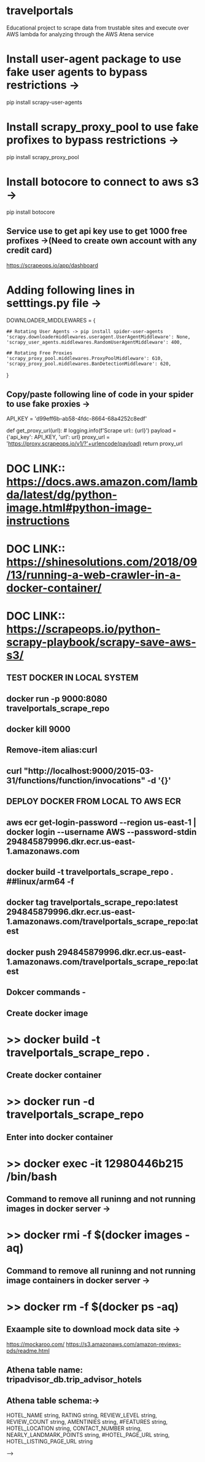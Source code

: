 # travelportals
Educational project to scrape data from trustable sites and execute over AWS lambda for analyzing through the AWS Atena service


# Install user-agent package to use fake user agents to bypass restrictions ->
pip install scrapy-user-agents

# Install  scrapy_proxy_pool to use fake profixes to bypass restrictions ->
pip install scrapy_proxy_pool

# Install botocore to connect to aws s3 ->
pip install botocore

## Service use to get api key use to get 1000 free profixes ->(Need to create own account with any credit card)
https://scrapeops.io/app/dashboard


# Adding following lines in setttings.py file ->
DOWNLOADER_MIDDLEWARES = {

    ## Rotating User Agents -> pip install spider-user-agents
    'scrapy.downloadermiddlewares.useragent.UserAgentMiddleware': None,
    'scrapy_user_agents.middlewares.RandomUserAgentMiddleware': 400,

    ## Rotating Free Proxies
    'scrapy_proxy_pool.middlewares.ProxyPoolMiddleware': 610,
    'scrapy_proxy_pool.middlewares.BanDetectionMiddleware': 620,
}

## Copy/paste following line of code in your spider to use fake proxies ->
API_KEY = 'd99eff6b-ab58-4fdc-8664-68a4252c8edf'

def get_proxy_url(url):
    # logging.info(f'Scrape url:: {url}')
    payload = {'api_key': API_KEY, 'url': url}
    proxy_url = 'https://proxy.scrapeops.io/v1/?'+urlencode(payload)
    return proxy_url


# DOC LINK:: https://docs.aws.amazon.com/lambda/latest/dg/python-image.html#python-image-instructions
# DOC LINK:: https://shinesolutions.com/2018/09/13/running-a-web-crawler-in-a-docker-container/
# DOC LINK:: https://scrapeops.io/python-scrapy-playbook/scrapy-save-aws-s3/


## TEST DOCKER IN LOCAL SYSTEM ##
 ## docker run -p 9000:8080 travelportals_scrape_repo
 ## docker kill 9000
 ## Remove-item alias:curl
 ## curl "http://localhost:9000/2015-03-31/functions/function/invocations" -d '{}'

## DEPLOY DOCKER FROM LOCAL TO AWS ECR ##
 ## aws ecr get-login-password --region us-east-1 | docker login --username AWS --password-stdin 294845879996.dkr.ecr.us-east-1.amazonaws.com
 ## docker build -t travelportals_scrape_repo . ##linux/arm64 -f
 ## docker tag travelportals_scrape_repo:latest 294845879996.dkr.ecr.us-east-1.amazonaws.com/travelportals_scrape_repo:latest
 ## docker push 294845879996.dkr.ecr.us-east-1.amazonaws.com/travelportals_scrape_repo:latest

## Dokcer commands - ##
 ## Create docker image
 # >> docker build -t travelportals_scrape_repo .
 ## Create docker container 
 # >> docker run -d travelportals_scrape_repo
 ## Enter into docker container 
 # >> docker exec -it 12980446b215  /bin/bash
 ## Command to remove all runinng and not running images in docker server ->
 # >> docker rmi -f $(docker images -aq)
 ## Command to remove all runinng and not running image containers in docker server ->
 # >> docker rm -f $(docker ps -aq)


## Exaample site to download mock data site ->
https://mockaroo.com/
https://s3.amazonaws.com/amazon-reviews-pds/readme.html

## Athena table name: tripadvisor_db.trip_advisor_hotels
## Athena table schema:->
HOTEL_NAME string, RATING string,  REVIEW_LEVEL string, REVIEW_COUNT string, AMENTINIES string, #FEATURES string,  HOTEL_LOCATION string, CONTACT_NUMBER string, NEARLY_LANDMARK_POINTS string, #HOTEL_PAGE_URL string, HOTEL_LISTING_PAGE_URL string

<!-- ssh-keygen -t rsa -b 4096 -C "sovan@dataengineeracademy.com" -->
<!-- git config --local user.name "sovan"
<!-- git config --local  user.email "sovan@dataengineeracademy.com" --> -->
<!-- git remote add origin git@github.com:deacademy/travelportals.git -->



